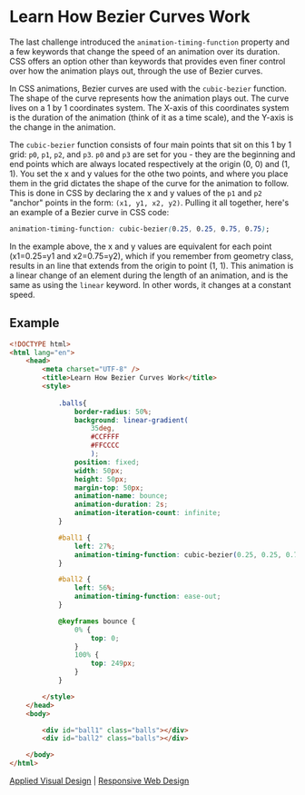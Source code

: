 # Learn How Bezier Curves Work

The last challenge introduced the `animation-timing-function` property and a few keywords that change the speed of an animation over its duration. CSS offers an option other than keywords that provides even finer control over how the animation plays out, through the use of Bezier curves.

In CSS animations, Bezier curves are used with the `cubic-bezier` function. The shape of the curve represents how the animation plays out. The curve lives on a 1 by 1 coordinates system. The X-axis of this coordinates system is the duration of the animation (think of it as a time scale), and the Y-axis is the change in the animation.

The `cubic-bezier` function consists of four main points that sit on this 1 by 1 grid: `p0`, `p1`, `p2`, and `p3`. `p0` and `p3` are set for you - they are the beginning and end points which are always located respectively at the origin (0, 0) and (1, 1). You set the x and y values for the othe two points, and where you place them in the grid dictates the shape of the curve for the animation to follow. This is done in CSS by declaring the x and y values of the `p1` and `p2` "anchor" points in the form: `(x1, y1, x2, y2)`. Pulling it all together, here's an example of a Bezier curve in CSS code:

```CSS
animation-timing-function: cubic-bezier(0.25, 0.25, 0.75, 0.75);
```

In the example above, the x and y values are equivalent for each point (x1=0.25=y1 and x2=0.75=y2), which if you remember from geometry class, results in an line that extends from the origin to point (1, 1). This animation is a linear change of an element during the length of an animation, and is the same as using the `linear` keyword. In other words, it changes at a constant speed.

## Example

```HTML
<!DOCTYPE html>
<html lang="en">
    <head>
        <meta charset="UTF-8" />
        <title>Learn How Bezier Curves Work</title>
        <style>
            
            .balls{
                border-radius: 50%;
                background: linear-gradient(
                    35deg,
                    #CCFFFF
                    #FFCCCC
                    );
                position: fixed;
                width: 50px;
                height: 50px;
                margin-top: 50px;
                animation-name: bounce;
                animation-duration: 2s;
                animation-iteration-count: infinite;
            }

            #ball1 {
                left: 27%;
                animation-timing-function: cubic-bezier(0.25, 0.25, 0.75, 0.75);
            }

            #ball2 {
                left: 56%;
                animation-timing-function: ease-out;
            }

            @keyframes bounce {
                0% {
                    top: 0;
                }
                100% {
                    top: 249px;
                }
            }

        </style>
    </head>
    <body>

        <div id="ball1" class="balls"></div>
        <div id="ball2" class="balls"></div>

    </body>
</html>
```

[Applied Visual Design](../applied-visual-design.md) | [Responsive Web Design](../../responsive-web-design.md)

